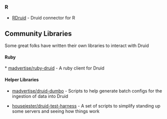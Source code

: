 ### R

-   [RDruid](https://github.com/metamx/RDruid) - Druid connector for R

Community Libraries
-------------------

Some great folks have written their own libraries to interact with Druid

#### Ruby
\* [madvertise/ruby-druid](https://github.com/madvertise/ruby-druid) - A ruby client for Druid

#### Helper Libraries

-   [madvertise/druid-dumbo](https://github.com/madvertise/druid-dumbo) - Scripts to help generate batch configs for the ingestion of data into Druid

-   [housejester/druid-test-harness](https://github.com/housejester/druid-test-harness) - A set of scripts to simplify standing up some servers and seeing how things work
